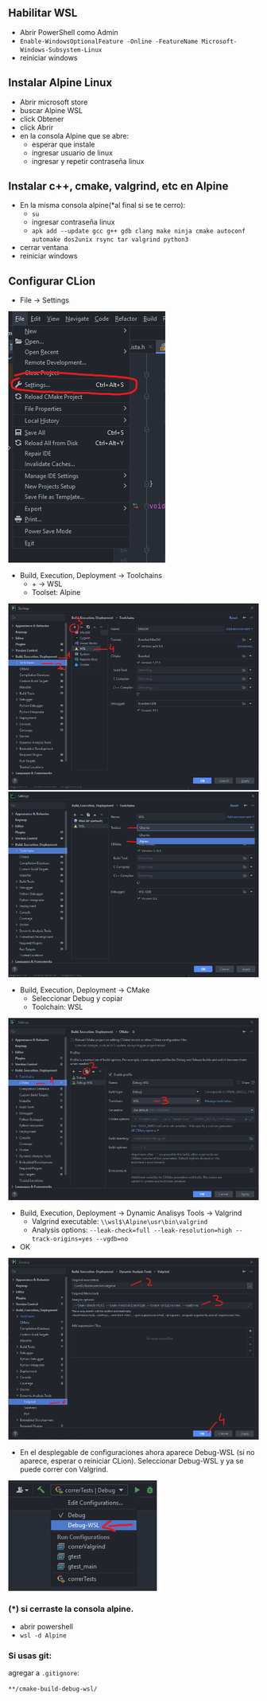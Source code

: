 ## Habilitar WSL

- Abrir PowerShell como Admin 
- `Enable-WindowsOptionalFeature -Online -FeatureName Microsoft-Windows-Subsystem-Linux`
- reiniciar windows

## Instalar Alpine Linux

- Abrir microsoft store 
- buscar Alpine WSL
- click Obtener
- click Abrir
- en la consola Alpine que se abre:
    - esperar que instale
    - ingresar usuario de linux
    - ingresar y repetir contraseña linux

## Instalar c++, cmake, valgrind, etc en Alpine

- En la misma consola alpine(*al final si se te cerro):
    - `su`
    - ingresar contraseña linux
    - `apk add --update gcc g++ gdb clang make ninja cmake autoconf automake dos2unix rsync tar valgrind python3`
- cerrar ventana
- reiniciar windows

## Configurar CLion

- File -> Settings

<img src="file-settings.png">

- Build, Execution, Deployment -> Toolchains
    - \+ -> WSL
    - Toolset: Alpine

<img src="toolchain1.png">
<img src="toolchain2.png">

- Build, Execution, Deployment -> CMake
    - Seleccionar Debug y copiar
    - Toolchain: WSL

<img src="CMake.png">

- Build, Execution, Deployment -> Dynamic Analisys Tools -> Valgrind
    - Valgrind executable: `\\wsl$\Alpine\usr\bin\valgrind`
    - Analysis options: `--leak-check=full --leak-resolution=high --track-origins=yes --vgdb=no`
- OK

<img src="valgrind.png">

- En el desplegable de configuraciones ahora aparece Debug-WSL (si no aparece, esperar o reiniciar CLion). Seleccionar Debug-WSL y ya se puede correr con Valgrind.

<img src="configurations.png">

### (*) si cerraste la consola alpine.
- abrir powershell
- `wsl -d Alpine`

### Si usas git:

agregar a `.gitignore`:

`**/cmake-build-debug-wsl/`